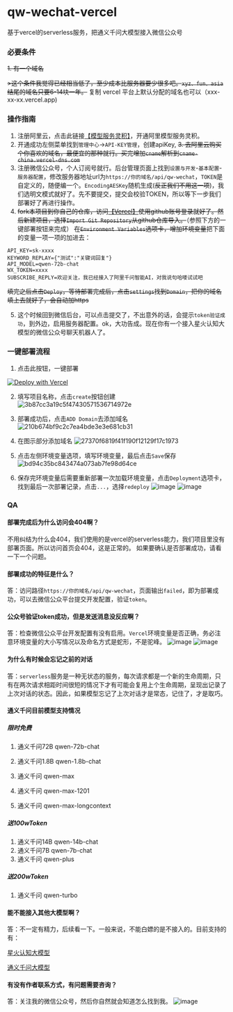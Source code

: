 # qw-wechat-vercel
基于vercel的serverless服务，把通义千问大模型接入微信公众号

### 必要条件

 ~~1. 有一个域名~~

 ~~>这个条件我觉得已经相当低了，至少成本比服务器要少很多吧。`xyz、fun、asia` 结尾的域名只要6-14块一年。~~
 复制 vercel 平台上默认分配的域名也可以（xxx-xx-xx.vercel.app)

### 操作指南

1. 注册阿里云，点击此链接[【模型服务灵积】](https://dashscope.console.aliyun.com/overview)，开通阿里模型服务灵积。
2. 开通成功左侧菜单找到`管理中心`->`API-KEY管理`，创建apiKey,
~~3. 去阿里云购买个你喜欢的域名，最便宜的那种就行。买完增加`cname`解析到`cname-china.vercel-dns.com`~~
4. 注册微信公众号，个人订阅号就行。后台管理页面上找到`设置与开发`-`基本配置`-`服务器配置`，修改服务器地址url为`https://你的域名/api/qw-wechat`，`TOKEN`是自定义的，随便编一个。`EncodingAESKey`随机生成(~~反正我们不用这一项~~)，我们选明文模式就好了。先不要提交，提交会校验TOKEN，所以等下一步我们部署好了再进行操作。
5. ~~fork本项目到你自己的仓库，访问[【Vercel】](https://vercel.com/)使用github账号登录就好了。然后新建项目，选择`Import Git Repository`从github仓库导入。~~（参照下方的一键部署按钮来完成） ~~在`Environment Variables`选项卡，增加环境变量~~把下面的变量一项一项的加进去：
```
API_KEY=sk-xxxx
KEYWORD_REPLAY={"测试":"关键词回复"}
API_MODEL=qwen-72b-chat
WX_TOKEN=xxxx
SUBSCRIBE_REPLY=欢迎关注，我已经接入了阿里千问智能AI，对我说句哈喽试试吧
```
~~填完之后点击`Deploy`，等待部署完成后，点击`settings`找到`Domain`，把你的域名填上去就好了，会自动加https~~

5. 这个时候回到微信后台，可以点击提交了，不出意外的话，会提示`token验证成功`，到外边，启用服务器配置。ok，大功告成。现在你有一个接入星火认知大模型的微信公众号聊天机器人了。

### 一键部署流程

1. 点击此按钮，一键部署

[![Deploy with Vercel](https://vercel.com/button)](https://vercel.com/import/git?s=https://github.com/LuhangRui/qw-wechat-vercel)

2. 填写项目名称，点击`create`按钮创建
![3b87cc3a19c5f47430571536714972e](https://github.com/SuxueCode/WechatBakTool/assets/30895030/9af7f9a5-2f22-4244-bcea-b12cd7806e96)

3. 部署成功后，点击`ADD Domain`去添加域名
![210b674bf9c2c7ea4bde3e3e681cb31](https://github.com/SuxueCode/WechatBakTool/assets/30895030/5359086b-8e88-4813-9ee1-8634678d5f4c)

4. 在图示部分添加域名
![27370f6819f41f190f12129f17c1973](https://github.com/SuxueCode/WechatBakTool/assets/30895030/f575544c-74c0-4026-8c7a-4c96fad0a279)

5. 点击左侧环境变量选项，填写环境变量，最后点击`Save`保存
![bd94c35bc843474a073ab7fe98d64ce](https://github.com/SuxueCode/WechatBakTool/assets/30895030/3a9f3520-724a-452c-b840-9177282e9e68)

6. 保存完环境变量后需要重新部署一次加载环境变量，点击`Deployment`选项卡，找到最后一次部署记录，点击`...`，选择`redeploy`
![image](https://github.com/SuxueCode/WechatBakTool/assets/30895030/40910f52-1af8-47d6-892a-9ce8d1117183)
![image](https://github.com/SuxueCode/WechatBakTool/assets/30895030/c72defce-9ea2-48e0-809f-2a748a6ed498)


### QA

#### 部署完成后为什么访问会404啊？

不用纠结为什么会404，我们使用的是vercel的serverless能力，我们项目里没有部署页面。所以访问首页会404，这是正常的。
如果要确认是否部署成功，请看一下一个问题。

#### 部署成功的特征是什么？

答：访问路径`https://你的域名/api/qw-wechat`，页面输出`failed`，即为部署成功，可以去微信公众平台提交开发配置，验证`token`。

#### 公众号验证token成功，但是发送消息没反应啊？

答：检查微信公众平台开发配置有没有启用。`Vercel`环境变量是否正确，务必注意环境变量的大小写情况以及命名方式是蛇形，不是驼峰。
![image](https://github.com/SuxueCode/WechatBakTool/assets/30895030/d9312742-51ed-408a-a98e-f1ce776f7664)
![image](https://github.com/SuxueCode/WechatBakTool/assets/30895030/b52a6baa-5493-4ed9-aefd-b54bff571d14)

#### 为什么有时候会忘记之前的对话

答：`serverless`服务是一种无状态的服务，每次请求都是一个新的生命周期，只有在两次请求相距时间很短的情况下才有可能会复用上个生命周期，呈现出记录了上次对话的状态。因此，如果模型忘记了上次对话才是常态，记住了，才是取巧。

#### 通义千问目前模型支持情况
##### 限时免费
1. 通义千问72B  qwen-72b-chat

2. 通义千问1.8B  qwen-1.8b-chat

3. 通义千问 qwen-max

4. 通义千问 qwen-max-1201

5. 通义千问 qwen-max-longcontext
##### 送100wToken
1. 通义千问14B  qwen-14b-chat
2. 通义千问7B   qwen-7b-chat
3. 通义千问     qwen-plus
##### 送200wToken
1. 通义千问 qwen-turbo

#### 能不能接入其他大模型啊？

答：不一定有精力，后续看一下。一般来说，不能白嫖的是不接入的。目前支持的有：

[星火认知大模型](https://github.com/LuhangRui/spark-wechat-vercel)

[通义千问大模型](https://github.com/LuhangRui/qw-wechat-vercel)


#### 有没有作者联系方式，有问题需要咨询？

答：关注我的微信公众号，然后你自然就会知道怎么找到我。
![image](https://github.com/SuxueCode/WechatBakTool/assets/30895030/0a508949-ca25-4394-9d51-062c5334d020)
